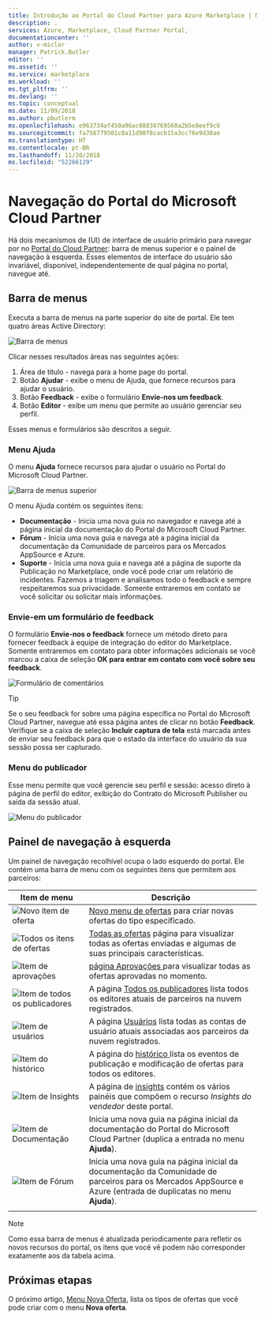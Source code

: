 ```yaml
---
title: Introdução ao Portal do Cloud Partner para Azure Marketplace | Microsoft Docs
description: .
services: Azure, Marketplace, Cloud Partner Portal,
documentationcenter: ''
author: v-miclar
manager: Patrick.Butler
editor: ''
ms.assetid: ''
ms.service: marketplace
ms.workload: ''
ms.tgt_pltfrm: ''
ms.devlang: ''
ms.topic: conceptual
ms.date: 11/09/2018
ms.author: pbutlerm
ms.openlocfilehash: e963734af450a96ac08830769560a2b5e8eef9c6
ms.sourcegitcommit: fa758779501c8a11d98f8cacb15a3cc76e9d38ae
ms.translationtype: HT
ms.contentlocale: pt-BR
ms.lasthandoff: 11/20/2018
ms.locfileid: "52266129"
---
```

# <a name="cloud-partner-portal-navigation"></a>Navegação do Portal do Microsoft Cloud Partner

Há dois mecanismos de (UI) de interface de usuário primário para navegar por no [Portal do Cloud Partner](https://cloudpartner.azure.com): barra de menus superior e o painel de navegação à esquerda.  Esses elementos de interface do usuário são invariável, disponível, independentemente de qual página no portal, navegue até.


## <a name="menu-bar"></a>Barra de menus

Executa a barra de menus na parte superior do site de portal.  Ele tem quatro áreas Active Directory:

![Barra de menus](./media/top-menubar1.png)

Clicar nesses resultados áreas nas seguintes ações:

1. Área de título - navega para a home page do portal.
2. Botão **Ajudar** - exibe o menu de Ajuda, que fornece recursos para ajudar o usuário.
3. Botão **Feedback** - exibe o formulário **Envie-nos um feedback**.
4. Botão **Editor** - exibe um menu que permite ao usuário gerenciar seu perfil.

Esses menus e formulários são descritos a seguir.

### <a name="help-menu"></a>Menu Ajuda

O menu **Ajuda** fornece recursos para ajudar o usuário no Portal do Microsoft Cloud Partner.

![Barra de menus superior](./media/top-menubar2.png)

O menu Ajuda contém os seguintes itens:

- **Documentação** - Inicia uma nova guia no navegador e navega até a página inicial da documentação do Portal do Microsoft Cloud Partner. 
- **Fórum** - Inicia uma nova guia e navega até a página inicial da documentação da Comunidade de parceiros para os Mercados AppSource e Azure.
- **Suporte** - Inicia uma nova guia e navega até a página de suporte da Publicação no Marketplace, onde você pode criar um relatório de incidentes.  Fazemos a triagem e analisamos todo o feedback e sempre respeitaremos sua privacidade. Somente entraremos em contato se você solicitar ou solicitar mais informações.


### <a name="send-us-feedback-form"></a>Envie-em um formulário de feedback

O formulário **Envie-nos o feedback** fornece um método direto para fornecer feedback à equipe de integração do editor do Marketplace.  Somente entraremos em contato para obter informações adicionais se você marcou a caixa de seleção **OK para entrar em contato com você sobre seu feedback**.

![Formulário de comentários](./media/feedback-form.png)

> [!TIP]
> Se o seu feedback for sobre uma página específica no Portal do Microsoft Cloud Partner, navegue até essa página antes de clicar no botão **Feedback**.  Verifique se a caixa de seleção **Incluir captura de tela** está marcada antes de enviar seu feedback para que o estado da interface do usuário da sua sessão possa ser capturado. 


### <a name="publisher-menu"></a>Menu do publicador

Esse menu permite que você gerencie seu perfil e sessão: acesso direto à página de perfil do editor, exibição do Contrato do Microsoft Publisher ou saída da sessão atual. 

![Menu do publicador](./media/publisher-menu.png)


## <a name="left-navigation-pane"></a>Painel de navegação à esquerda

Um painel de navegação recolhível ocupa o lado esquerdo do portal.  Ele contém uma barra de menu com os seguintes itens que permitem aos parceiros:


|    **Item de menu**     |      **Descrição**                       |
|    -------------     |      ---------------                       |
| ![Novo item de oferta](./media/left-navbar1.png) | [Novo menu de ofertas](./cpp-new-offer-menu.md) para criar novas ofertas do tipo especificado. |
| ![Todos os itens de ofertas](./media/left-navbar2.png) | [Todas as ofertas](./cpp-all-offers-page.md) página para visualizar todas as ofertas enviadas e algumas de suas principais características. |
| ![Item de aprovações](./media/left-navbar3.png) | [ página Aprovações ](./cpp-approvals-page.md) para visualizar todas as ofertas aprovadas no momento. |
| ![Item de todos os publicadores](./media/left-navbar4.png) | A página [Todos os publicadores](./cpp-all-publishers-page.md) lista todos os editores atuais de parceiros na nuvem registrados. |
| ![Item de usuários](./media/left-navbar5.png) | A página [Usuários](./cpp-users-page.md) lista todas as contas de usuário atuais associadas aos parceiros da nuvem registrados. |
| ![Item do histórico](./media/left-navbar6.png) | A página do [histórico ](./cpp-history-page.md) lista os eventos de publicação e modificação de ofertas para todos os editores. |
| ![Item de Insights](./media/left-navbar7.png) | A página de [insights](./cpp-insights-page.md) contém os vários painéis que compõem o recurso *Insights do vendedor* deste portal. |
| ![Item de Documentação](./media/left-navbar8.png) | Inicia uma nova guia na página inicial da documentação do Portal do Microsoft Cloud Partner (duplica a entrada no menu **Ajuda**). |
| ![Item de Fórum](./media/left-navbar9.png)  | Inicia uma nova guia na página inicial da documentação da Comunidade de parceiros para os Mercados AppSource e Azure (entrada de duplicatas no menu **Ajuda**). |
|  |  |

> [!NOTE]
> Como essa barra de menus é atualizada periodicamente para refletir os novos recursos do portal, os itens que você vê podem não corresponder exatamente aos da tabela acima.


## <a name="next-steps"></a>Próximas etapas

O próximo artigo, [Menu Nova Oferta](./cpp-new-offer-menu.md), lista os tipos de ofertas que você pode criar com o menu **Nova oferta**.
